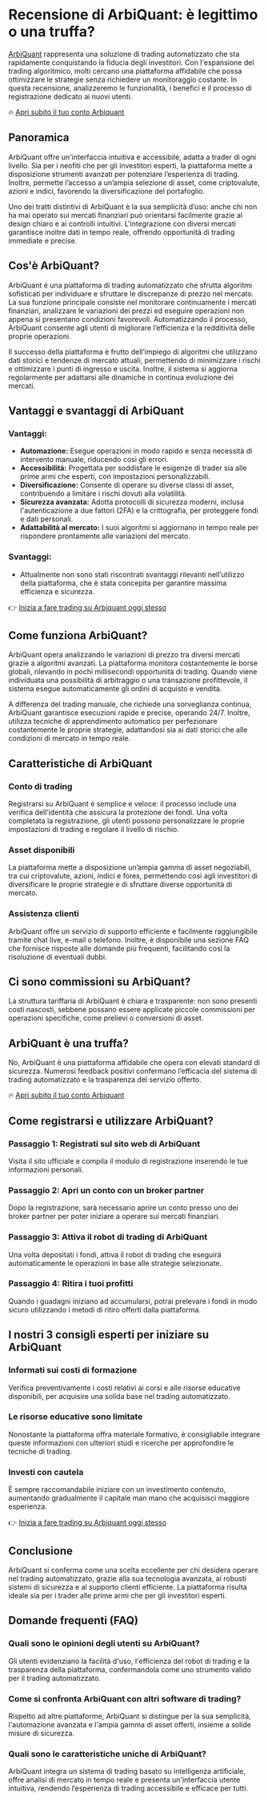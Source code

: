 **Recensione di ArbiQuant: è legittimo o una truffa?**
======================================================

[ArbiQuant](https://arbiquant-it.com/) rappresenta una soluzione di trading automatizzato che sta rapidamente conquistando la fiducia degli investitori. Con l'espansione del trading algoritmico, molti cercano una piattaforma affidabile che possa ottimizzare le strategie senza richiedere un monitoraggio costante. In questa recensione, analizzeremo le funzionalità, i benefici e il processo di registrazione dedicato ai nuovi utenti.

🔥 [Apri subito il tuo conto Arbiquant](https://arbiquant-it.com/)

**Panoramica**
--------------

ArbiQuant offre un'interfaccia intuitiva e accessibile, adatta a trader di ogni livello. Sia per i neofiti che per gli investitori esperti, la piattaforma mette a disposizione strumenti avanzati per potenziare l’esperienza di trading. Inoltre, permette l’accesso a un’ampia selezione di asset, come criptovalute, azioni e indici, favorendo la diversificazione del portafoglio.

Uno dei tratti distintivi di ArbiQuant è la sua semplicità d’uso: anche chi non ha mai operato sui mercati finanziari può orientarsi facilmente grazie al design chiaro e ai controlli intuitivi. L'integrazione con diversi mercati garantisce inoltre dati in tempo reale, offrendo opportunità di trading immediate e precise.

**Cos'è ArbiQuant?**
--------------------

ArbiQuant è una piattaforma di trading automatizzato che sfrutta algoritmi sofisticati per individuare e sfruttare le discrepanze di prezzo nel mercato. La sua funzione principale consiste nel monitorare continuamente i mercati finanziari, analizzare le variazioni dei prezzi ed eseguire operazioni non appena si presentano condizioni favorevoli. Automatizzando il processo, ArbiQuant consente agli utenti di migliorare l’efficienza e la redditività delle proprie operazioni.

Il successo della piattaforma è frutto dell’impiego di algoritmi che utilizzano dati storici e tendenze di mercato attuali, permettendo di minimizzare i rischi e ottimizzare i punti di ingresso e uscita. Inoltre, il sistema si aggiorna regolarmente per adattarsi alle dinamiche in continua evoluzione dei mercati.

**Vantaggi e svantaggi di ArbiQuant**
-------------------------------------

### **Vantaggi:**

* **Automazione:** Esegue operazioni in modo rapido e senza necessità di intervento manuale, riducendo così gli errori.
* **Accessibilità:** Progettata per soddisfare le esigenze di trader sia alle prime armi che esperti, con impostazioni personalizzabili.
* **Diversificazione:** Consente di operare su diverse classi di asset, contribuendo a limitare i rischi dovuti alla volatilità.
* **Sicurezza avanzata:** Adotta protocolli di sicurezza moderni, inclusa l'autenticazione a due fattori (2FA) e la crittografia, per proteggere fondi e dati personali.
* **Adattabilità al mercato:** I suoi algoritmi si aggiornano in tempo reale per rispondere prontamente alle variazioni del mercato.

### **Svantaggi:**

* Attualmente non sono stati riscontrati svantaggi rilevanti nell’utilizzo della piattaforma, che è stata concepita per garantire massima efficienza e sicurezza.

👉 [Inizia a fare trading su Arbiquant oggi stesso](https://arbiquant-it.com/)

**Come funziona ArbiQuant?**
----------------------------

ArbiQuant opera analizzando le variazioni di prezzo tra diversi mercati grazie a algoritmi avanzati. La piattaforma monitora costantemente le borse globali, rilevando in pochi millisecondi opportunità di trading. Quando viene individuata una possibilità di arbitraggio o una transazione profittevole, il sistema esegue automaticamente gli ordini di acquisto e vendita.

A differenza del trading manuale, che richiede una sorveglianza continua, ArbiQuant garantisce esecuzioni rapide e precise, operando 24/7. Inoltre, utilizza tecniche di apprendimento automatico per perfezionare costantemente le proprie strategie, adattandosi sia ai dati storici che alle condizioni di mercato in tempo reale.

**Caratteristiche di ArbiQuant**
---------------------------------

### **Conto di trading**

Registrarsi su ArbiQuant è semplice e veloce: il processo include una verifica dell’identità che assicura la protezione dei fondi. Una volta completata la registrazione, gli utenti possono personalizzare le proprie impostazioni di trading e regolare il livello di rischio.

### **Asset disponibili**

La piattaforma mette a disposizione un’ampia gamma di asset negoziabili, tra cui criptovalute, azioni, indici e forex, permettendo così agli investitori di diversificare le proprie strategie e di sfruttare diverse opportunità di mercato.

### **Assistenza clienti**

ArbiQuant offre un servizio di supporto efficiente e facilmente raggiungibile tramite chat live, e-mail o telefono. Inoltre, è disponibile una sezione FAQ che fornisce risposte alle domande più frequenti, facilitando così la risoluzione di eventuali dubbi.

**Ci sono commissioni su ArbiQuant?**
-------------------------------------

La struttura tariffaria di ArbiQuant è chiara e trasparente: non sono presenti costi nascosti, sebbene possano essere applicate piccole commissioni per operazioni specifiche, come prelievi o conversioni di asset.

**ArbiQuant è una truffa?**
---------------------------

No, ArbiQuant è una piattaforma affidabile che opera con elevati standard di sicurezza. Numerosi feedback positivi confermano l’efficacia del sistema di trading automatizzato e la trasparenza del servizio offerto.

🔥 [Apri subito il tuo conto Arbiquant](https://arbiquant-it.com/)

**Come registrarsi e utilizzare ArbiQuant?**
--------------------------------------------

### **Passaggio 1: Registrati sul sito web di ArbiQuant**

Visita il sito ufficiale e compila il modulo di registrazione inserendo le tue informazioni personali.

### **Passaggio 2: Apri un conto con un broker partner**

Dopo la registrazione, sarà necessario aprire un conto presso uno dei broker partner per poter iniziare a operare sui mercati finanziari.

### **Passaggio 3: Attiva il robot di trading di ArbiQuant**

Una volta depositati i fondi, attiva il robot di trading che eseguirà automaticamente le operazioni in base alle strategie selezionate.

### **Passaggio 4: Ritira i tuoi profitti**

Quando i guadagni iniziano ad accumularsi, potrai prelevare i fondi in modo sicuro utilizzando i metodi di ritiro offerti dalla piattaforma.

**I nostri 3 consigli esperti per iniziare su ArbiQuant**
---------------------------------------------------------

### **Informati sui costi di formazione**

Verifica preventivamente i costi relativi ai corsi e alle risorse educative disponibili, per acquisire una solida base nel trading automatizzato.

### **Le risorse educative sono limitate**

Nonostante la piattaforma offra materiale formativo, è consigliabile integrare queste informazioni con ulteriori studi e ricerche per approfondire le tecniche di trading.

### **Investi con cautela**

È sempre raccomandabile iniziare con un investimento contenuto, aumentando gradualmente il capitale man mano che acquisisci maggiore esperienza.

👉 [Inizia a fare trading su Arbiquant oggi stesso](https://arbiquant-it.com/)

**Conclusione**
---------------

ArbiQuant si conferma come una scelta eccellente per chi desidera operare nel trading automatizzato, grazie alla sua tecnologia avanzata, ai robusti sistemi di sicurezza e al supporto clienti efficiente. La piattaforma risulta ideale sia per i trader alle prime armi che per gli investitori esperti.

**Domande frequenti (FAQ)**
---------------------------

### **Quali sono le opinioni degli utenti su ArbiQuant?**

Gli utenti evidenziano la facilità d'uso, l'efficienza del robot di trading e la trasparenza della piattaforma, confermandola come uno strumento valido per il trading automatizzato.

### **Come si confronta ArbiQuant con altri software di trading?**

Rispetto ad altre piattaforme, ArbiQuant si distingue per la sua semplicità, l'automazione avanzata e l'ampia gamma di asset offerti, insieme a solide misure di sicurezza.

### **Quali sono le caratteristiche uniche di ArbiQuant?**

ArbiQuant integra un sistema di trading basato su intelligenza artificiale, offre analisi di mercato in tempo reale e presenta un'interfaccia utente intuitiva, rendendo l’esperienza di trading accessibile e efficace per tutti.
